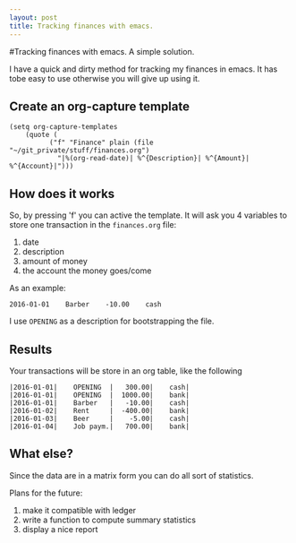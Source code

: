 ```yaml
---
layout: post
title: Tracking finances with emacs.
---
```

#Tracking finances with emacs. A simple solution.

I have a quick and dirty method for tracking my finances in emacs. It has tobe  easy to use otherwise you will give up using it.

## Create an org-capture template

    (setq org-capture-templates
        (quote (
	          ("f" "Finance" plain (file "~/git_private/stuff/finances.org")
                "|%(org-read-date)| %^{Description}| %^{Amount}| %^{Account}|")))
                

## How does it works
So, by pressing 'f' you can active the template. It will ask you 4 variables to store one transaction in the `finances.org` file:

1. date
2. description
3. amount of money
4. the account the money goes/come

As an example:

    2016-01-01    Barber    -10.00    cash
    

I use `OPENING` as a description for bootstrapping the file.

## Results

Your transactions will be store in an org table, like the following

    |2016-01-01|    OPENING  |   300.00|    cash|
    |2016-01-01|    OPENING  |  1000.00|    bank|
    |2016-01-01|    Barber   |   -10.00|    cash|
    |2016-01-02|    Rent     |  -400.00|    bank|
    |2016-01-03|    Beer     |    -5.00|    cash|
    |2016-01-04|    Job paym.|   700.00|    bank|

## What else?

Since the data are in a matrix form you can do all sort of statistics.

Plans for the future:

1. make it compatible with ledger
2. write a function to compute summary statistics
3. display a nice report

